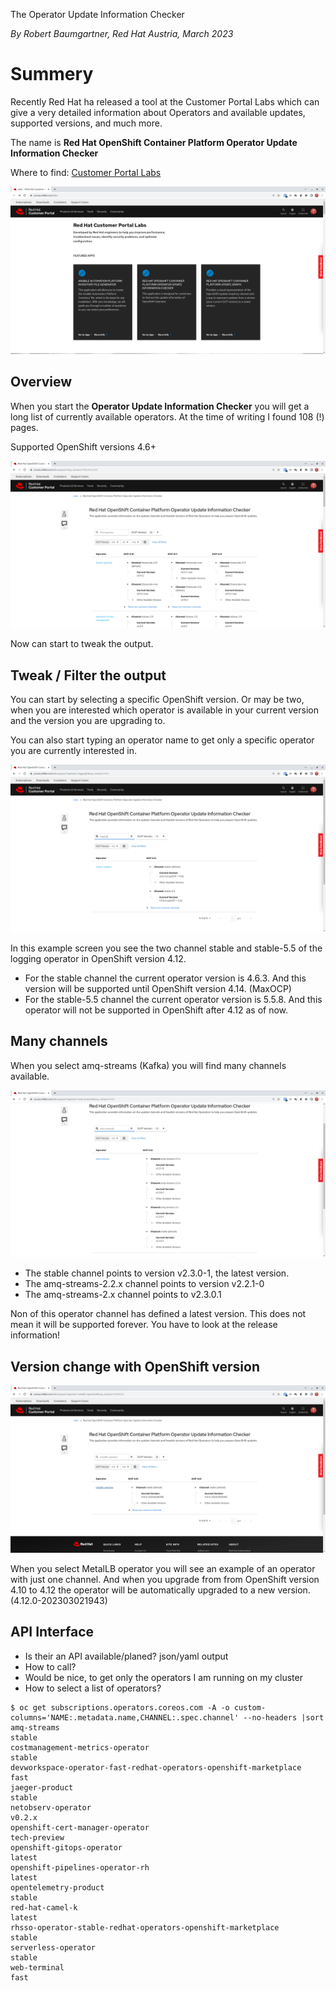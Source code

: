 The Operator Update Information Checker

*By Robert Baumgartner, Red Hat Austria, March 2023*

# Summery

Recently Red Hat ha released a tool at the Customer Portal Labs which can give a very detailed information about Operators and available updates, supported versions, and much more.

The name is **Red Hat OpenShift Container Platform Operator Update Information Checker**

Where to find:
[Customer Portal Labs](https://access.redhat.com/labs/)

![Customer Portal Labs](images/labs01.png)

## Overview

When you start the **Operator Update Information Checker** you will get a long list of currently available operators. 
At the time of writing I found 108 (!) pages.

Supported OpenShift versions 4.6+

![Operator Overview](images/labs02.png)

Now can start to tweak the output.

## Tweak / Filter the output

You can start by selecting a specific OpenShift version. Or may be two, when you are interested which operator is available in your current version and the version you are upgrading to.

You can also start typing an operator name to get only a specific operator you are currently interested in.

![Logging Operator details](images/labs03.png)

In this example screen you see the two channel stable and stable-5.5 of the logging operator in OpenShift version 4.12.

- For the stable channel the current operator version is 4.6.3. And this version will be supported until OpenShift version 4.14. (MaxOCP)
- For the stable-5.5 channel the current operator version is 5.5.8. And this operator will not be supported in OpenShift after 4.12 as of now.

## Many channels

When you select amq-streams (Kafka) you will find many channels available.

![AMQ Streams/Kafka Operator details](images/labs04.png)

- The stable channel points to version v2.3.0-1, the latest version.
- The amq-streams-2.2.x channel points to version v2.2.1-0
- The amq-streams-2.x channel points to v2.3.0.1

Non of this operator channel has defined a latest version. This does not mean it will be supported forever. You have to look at the release information!

## Version change with OpenShift version

![MetalsLB Operator details](images/labs05.png)

When you select MetalLB operator you will see an example of an operator with just one channel. And when you upgrade from from OpenShift version 4.10 to 4.12 the operator will be automatically upgraded to a new version. (4.12.0-202303021943)

## API Interface

- Is their an API available/planed? json/yaml output
- How to call?
- Would be nice, to get only the operators I am running on my cluster
- How to select a list of operators?

```shell
$ oc get subscriptions.operators.coreos.com -A -o custom-columns='NAME:.metadata.name,CHANNEL:.spec.channel' --no-headers |sort
amq-streams                                                         stable
costmanagement-metrics-operator                                     stable
devworkspace-operator-fast-redhat-operators-openshift-marketplace   fast
jaeger-product                                                      stable
netobserv-operator                                                  v0.2.x
openshift-cert-manager-operator                                     tech-preview
openshift-gitops-operator                                           latest
openshift-pipelines-operator-rh                                     latest
opentelemetry-product                                               stable
red-hat-camel-k                                                     latest
rhsso-operator-stable-redhat-operators-openshift-marketplace        stable
serverless-operator                                                 stable
web-terminal                                                        fast
```
